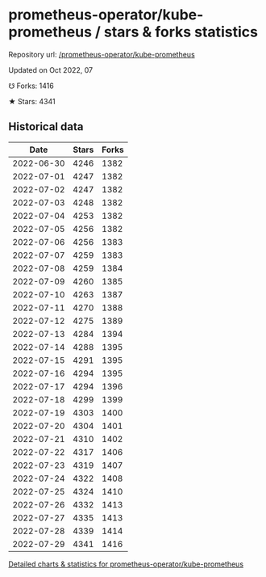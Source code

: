 # prometheus-operator/kube-prometheus / stars & forks statistics

Repository url: [/prometheus-operator/kube-prometheus](https://github.com/prometheus-operator/kube-prometheus)

Updated on Oct 2022, 07

☋ Forks: 1416

★ Stars: 4341

## Historical data
| Date | Stars | Forks |
|------|-------|-------|
| 2022-06-30 | 4246 | 1382 | 
| 2022-07-01 | 4247 | 1382 | 
| 2022-07-02 | 4247 | 1382 | 
| 2022-07-03 | 4248 | 1382 | 
| 2022-07-04 | 4253 | 1382 | 
| 2022-07-05 | 4256 | 1382 | 
| 2022-07-06 | 4256 | 1383 | 
| 2022-07-07 | 4259 | 1383 | 
| 2022-07-08 | 4259 | 1384 | 
| 2022-07-09 | 4260 | 1385 | 
| 2022-07-10 | 4263 | 1387 | 
| 2022-07-11 | 4270 | 1388 | 
| 2022-07-12 | 4275 | 1389 | 
| 2022-07-13 | 4284 | 1394 | 
| 2022-07-14 | 4288 | 1395 | 
| 2022-07-15 | 4291 | 1395 | 
| 2022-07-16 | 4294 | 1395 | 
| 2022-07-17 | 4294 | 1396 | 
| 2022-07-18 | 4299 | 1399 | 
| 2022-07-19 | 4303 | 1400 | 
| 2022-07-20 | 4304 | 1401 | 
| 2022-07-21 | 4310 | 1402 | 
| 2022-07-22 | 4317 | 1406 | 
| 2022-07-23 | 4319 | 1407 | 
| 2022-07-24 | 4322 | 1408 | 
| 2022-07-25 | 4324 | 1410 | 
| 2022-07-26 | 4332 | 1413 | 
| 2022-07-27 | 4335 | 1413 | 
| 2022-07-28 | 4339 | 1414 | 
| 2022-07-29 | 4341 | 1416 | 


[Detailed charts & statistics for prometheus-operator/kube-prometheus](https://reviewgithub.com/rep/prometheus-operator/kube-prometheus)
